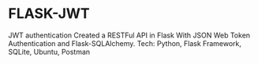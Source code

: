 # FLASK-JWT
JWT authentication
Created a RESTFul API in Flask With JSON Web Token Authentication and
Flask-SQLAlchemy. Tech: Python, Flask Framework, SQLite, Ubuntu, Postman
